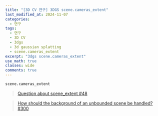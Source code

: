 ```yaml
---
title: "[3D CV 연구] 3DGS scene.cameras_extent"
last_modified_at: 2024-11-07
categories:
  - 연구
tags:
  - 연구
  - 3D CV
  - 3dgs
  - 3d gaussian splatting
  - scene.cameras_extent
excerpt: "3dgs scene.cameras_extent"
use_math: true
classes: wide
comments: true
---
```


```python
scene.cameras_extent
```

> [Question about scene_extent #48](https://github.com/graphdeco-inria/gaussian-splatting/issues/48)

> [How should the background of an unbounded scene be handled? #300](https://github.com/graphdeco-inria/gaussian-splatting/issues/300)
